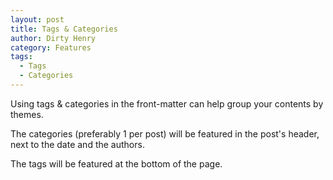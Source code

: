 ```yaml
---
layout: post
title: Tags & Categories
author: Dirty Henry
category: Features
tags:
  - Tags
  - Categories
---
```


Using tags & categories in the front-matter can help group your contents by
themes.

The categories (preferably 1 per post) will be featured in the post's header,
next to the date and the authors.

The tags will be featured at the bottom of the page.

